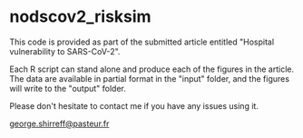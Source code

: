 # nodscov2_risksim

This code is provided as part of the submitted article entitled "Hospital vulnerability to SARS-CoV-2". 

Each R script can stand alone and produce each of the figures in the article. The data are available in partial format in the "input" folder, and the figures will write to the "output" folder. 

Please don't hesitate to contact me if you have any issues using it.

george.shirreff@pasteur.fr

